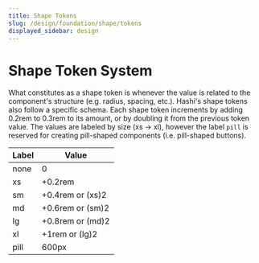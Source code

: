 ```yaml
---
title: Shape Tokens
slug: /design/foundation/shape/tokens
displayed_sidebar: design
---
```

# Shape Token System
What constitutes as a shape token is whenever the value is related to the component's structure (e.g. radius, spacing,
etc.). Hashi's shape tokens also follow a specific schema. Each shape token increments by adding 0.2rem to 0.3rem to its
amount, or by doubling it from the previous token value. The values are labeled by size (xs → xl), however the
label `pill` is reserved for creating pill-shaped components (i.e. pill-shaped buttons).

| Label | Value            |
|-------|------------------|
| none  | 0                |
| xs    | +0.2rem          |
| sm    | +0.4rem or (xs)2 |
| md    | +0.6rem or (sm)2 |
| lg    | +0.8rem or (md)2 |
| xl    | +1rem or (lg)2   |
| pill  | 600px            |